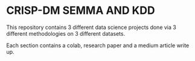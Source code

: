# CRISP-DM SEMMA AND KDD

This repository contains 3 different data science projects done via 3 different methodologies on 3 different datasets.

Each section contains a colab, research paper and a medium article write up.
